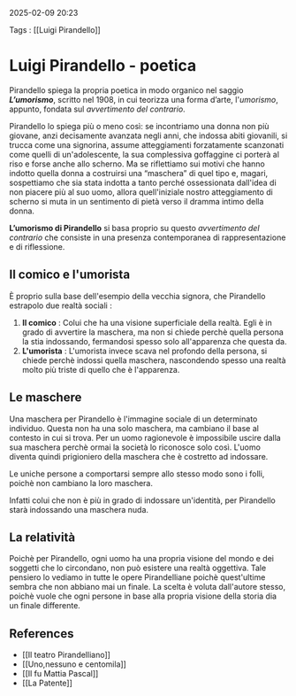 2025-02-09 20:23

Tags : [[Luigi Pirandello]]

# Luigi Pirandello - poetica

Pirandello spiega la propria poetica in modo organico nel saggio **_L’umorismo_**, scritto nel 1908, in cui teorizza una forma d’arte, l'_umorismo_, appunto, fondata sul _avvertimento del contrario_.

Pirandello lo spiega più o meno così: se incontriamo una donna non più giovane, anzi decisamente avanzata negli anni, che indossa abiti giovanili, si trucca come una signorina, assume atteggiamenti forzatamente scanzonati come quelli di un'adolescente, la sua complessiva goffaggine ci porterà al riso e forse anche allo scherno. Ma se riflettiamo sui motivi che hanno indotto quella donna a costruirsi una “maschera” di quel tipo e, magari, sospettiamo che sia stata indotta a tanto perché ossessionata dall'idea di non piacere più al suo uomo, allora quell'iniziale nostro atteggiamento di scherno si muta in un sentimento di pietà verso il dramma intimo della donna.

**L’umorismo di Pirandello** si basa proprio su questo _avvertimento del contrario_ che consiste in una presenza contemporanea di rappresentazione e di riflessione.

## Il comico e l'umorista
È proprio sulla base dell'esempio della vecchia signora, che Pirandello estrapolo due realtà sociali : 
1. **Il comico** : Colui che ha una visione superficiale della realtà. Egli è in grado di avvertire la maschera, ma non si chiede perchè quella persona la stia indossando, fermandosi spesso solo all'apparenza che questa da.
2. **L'umorista** : L'umorista invece scava nel profondo della persona, si chiede perchè indossi quella maschera, nascondendo spesso una realtà molto più triste di quello che è l'apparenza.
## Le maschere
Una maschera per Pirandello è l'immagine sociale di un determinato individuo. Questa non ha una solo maschera, ma cambiano il base al contesto in cui si trova.
Per un uomo ragionevole è impossibile uscire dalla sua maschera perchè ormai la società lo riconosce solo così. L'uomo diventa quindi prigioniero della maschera che è costretto ad indossare.

Le uniche persone a comportarsi sempre allo stesso modo sono i folli, poichè non cambiano la loro maschera.

Infatti colui che non è più in grado di indossare un'identità, per Pirandello starà indossando una maschera nuda. 

## La relatività
Poichè per Pirandello, ogni uomo ha una propria visione del mondo e dei soggetti che lo circondano, non può esistere una realtà oggettiva. Tale pensiero lo vediamo in tutte le opere Pirandelliane poichè quest'ultime sembra che non abbiano mai un finale. La scelta è voluta dall'autore stesso, poichè vuole che ogni persone in base alla propria visione della storia dia un finale differente.
## References

- [[Il teatro Pirandelliano]]
- [[Uno,nessuno e centomila]]
- [[Il fu Mattia Pascal]]
- [[La Patente]]